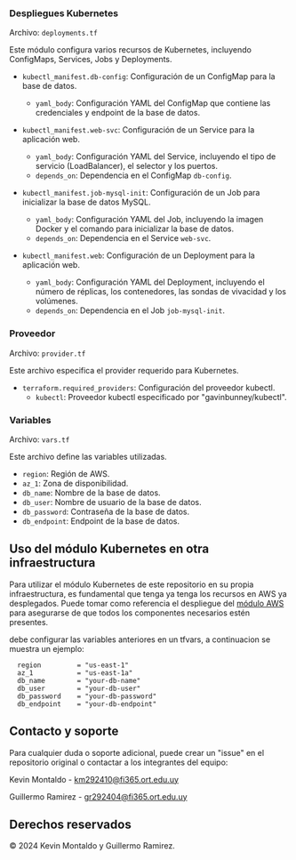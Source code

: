 ### Despliegues Kubernetes
Archivo: `deployments.tf`

Este módulo configura varios recursos de Kubernetes, incluyendo ConfigMaps, Services, Jobs y Deployments.

- `kubectl_manifest.db-config`: Configuración de un ConfigMap para la base de datos.
  - `yaml_body`: Configuración YAML del ConfigMap que contiene las credenciales y endpoint de la base de datos.

- `kubectl_manifest.web-svc`: Configuración de un Service para la aplicación web.
  - `yaml_body`: Configuración YAML del Service, incluyendo el tipo de servicio (LoadBalancer), el selector y los puertos.
  - `depends_on`: Dependencia en el ConfigMap `db-config`.

- `kubectl_manifest.job-mysql-init`: Configuración de un Job para inicializar la base de datos MySQL.
  - `yaml_body`: Configuración YAML del Job, incluyendo la imagen Docker y el comando para inicializar la base de datos.
  - `depends_on`: Dependencia en el Service `web-svc`.

- `kubectl_manifest.web`: Configuración de un Deployment para la aplicación web.
  - `yaml_body`: Configuración YAML del Deployment, incluyendo el número de réplicas, los contenedores, las sondas de vivacidad y los volúmenes.
  - `depends_on`: Dependencia en el Job `job-mysql-init`.

### Proveedor
Archivo: `provider.tf`

Este archivo especifica el provider requerido para Kubernetes.

- `terraform.required_providers`: Configuración del proveedor kubectl.
  - `kubectl`: Proveedor kubectl especificado por "gavinbunney/kubectl".

### Variables
Archivo: `vars.tf`

Este archivo define las variables utilizadas.

- `region`: Región de AWS.
- `az_1`: Zona de disponibilidad.
- `db_name`: Nombre de la base de datos.
- `db_user`: Nombre de usuario de la base de datos.
- `db_password`: Contraseña de la base de datos.
- `db_endpoint`: Endpoint de la base de datos.

## Uso del módulo Kubernetes en otra infraestructura

Para utilizar el módulo Kubernetes de este repositorio en su propia infraestructura, es fundamental que tenga ya tenga los recursos en AWS ya desplegados. Puede tomar como referencia el despliegue del [módulo AWS](https://github.com/kevinmontaldo/Obligatorio-ISC/tree/main/modules/aws) para asegurarse de que todos los componentes necesarios estén presentes.

debe configurar las variables anteriores en un tfvars, a continuacion se muestra un ejemplo:

  ```hcl
    region         = "us-east-1"
    az_1           = "us-east-1a"
    db_name        = "your-db-name"
    db_user        = "your-db-user"
    db_password    = "your-db-password"
    db_endpoint    = "your-db-endpoint"
  ```

## Contacto y soporte

Para cualquier duda o soporte adicional, puede crear un "issue" en el repositorio original o contactar a los integrantes del equipo:

Kevin Montaldo - km292410@fi365.ort.edu.uy

Guillermo Ramirez - gr292404@fi365.ort.edu.uy


## Derechos reservados

© 2024 Kevin Montaldo y Guillermo Ramirez.
